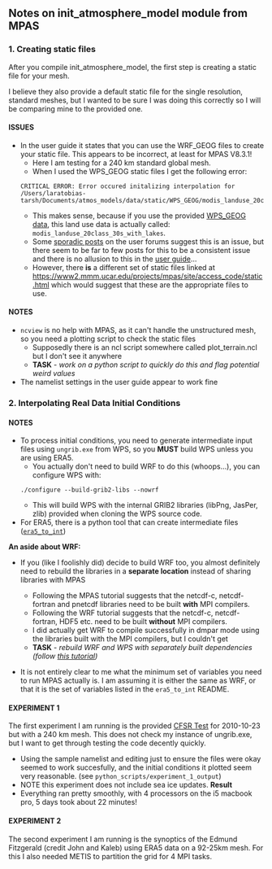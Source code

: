 ## Notes on init_atmosphere_model module from MPAS

### 1. Creating static files ###
After you compile init_atmosphere_model, the first step is creating a static file for your mesh. 

I believe they also provide a default static file for the single resolution, standard meshes, but I wanted to be sure I was doing this correctly so I will be comparing mine to the provided one.
#### ISSUES ####
* In the user guide it states that you can use the WRF_GEOG files to create your static file. This appears to be incorrect, at least for MPAS V8.3.1!
    * Here I am testing for a 240 km standard global mesh.
    * When I used the WPS_GEOG static files I get the following error:
    ```
    CRITICAL ERROR: Error occured initalizing interpolation for /Users/laratobias-tarsh/Documents/atmos_models/data/static/WPS_GEOG/modis_landuse_20class_30s/ 
    ```
    * This makes sense, because if you use the provided [WPS_GEOG data](https://www2.mmm.ucar.edu/wrf/users/download/get_sources_wps_geog.html), this land use data is actually called: `modis_landuse_20class_30s_with_lakes`.
    * Some [sporadic posts](https://forum.mmm.ucar.edu/threads/error-creating-static-file.5548/) on the user forums suggest this is an issue, but there seem to be far to few posts for this to be a consistent issue and there is no allusion to this in the [user guide](https://www2.mmm.ucar.edu/projects/mpas/mpas_atmosphere_users_guide_8.3.0.pdf)...
    * However, there **is** a different set of static files linked at https://www2.mmm.ucar.edu/projects/mpas/site/access_code/static.html which would suggest that these are the appropriate files to use.

#### NOTES ####
* `ncview` is no help with MPAS, as it can't handle the unstructured mesh, so you need a plotting script to check the static files
    * Supposedly there is an ncl script somewhere called plot_terrain.ncl but I don't see it anywhere
    * **TASK** - *work on a python script to quickly do this and flag potential weird values*
* The namelist settings in the user guide appear to work fine

### 2. Interpolating Real Data Initial Conditions ###
#### NOTES ####
* To process initial conditions, you need to generate intermediate input files using `ungrib.exe` from WPS, so you **MUST** build WPS unless you are using ERA5.
    * You actually don't need to build WRF to do this (whoops...), you can configure WPS with:
    ```
    ./configure --build-grib2-libs --nowrf
    ```
    * This will build WPS with the internal GRIB2 libraries (libPng, JasPer, zlib) provided when cloning the WPS source code.
* For ERA5, there is a python tool that can create intermediate files ([`era5_to_int`](https://github.com/NCAR/era5_to_int))

**An aside about WRF:**
* If you (like I foolishly did) decide to build WRF too, you almost definitely need to rebuild the libraries in a **separate location** instead of sharing libraries with MPAS
    * Following the MPAS tutorial suggests that the netcdf-c, netcdf-fortran and pnetcdf libraries need to be built **with** MPI compilers.
    * Following the WRF tutorial suggests that the netcdf-c, netcdf-fortran, HDF5 etc. need to be built **without** MPI compilers.
    * I did actually get WRF to compile successfully in dmpar mode using the libraries built with the MPI compilers, but I couldn't get 
    * **TASK** - *rebuild WRF and WPS with separately built dependencies (follow [this tutorial](https://forum.mmm.ucar.edu/threads/full-wrf-and-wps-installation-example-gnu.12385/))*

* It is not entirely clear to me what the minimum set of variables you need to run MPAS actually is. I am assuming it is either the same as WRF, or that it is the set of variables listed in the `era5_to_int` README.

#### EXPERIMENT 1 ####
The first experiment I am running is the provided [CFSR Test](https://www2.mmm.ucar.edu/projects/mpas/site/access_code/real_data.html) for 2010-10-23 but with a 240 km mesh. This does not check my instance of ungrib.exe, but I want to get through testing the code decently quickly. 
* Using the sample namelist and editing just to ensure the files were okay seemed to work succesfully, and the initial conditions it plotted seem very reasonable. (see `python_scripts/experiment_1_output`)
* NOTE this experiment does not include sea ice updates.
**Result**
* Everything ran pretty smoothly, with 4 processors on the i5 macbook pro, 5 days took about 22 minutes!

#### EXPERIMENT 2 ####
The second experiment I am running is the synoptics of the Edmund Fitzgerald (credit John and Kaleb) using ERA5 data on a 92-25km mesh. For this I also needed METIS to partition the grid for 4 MPI tasks.